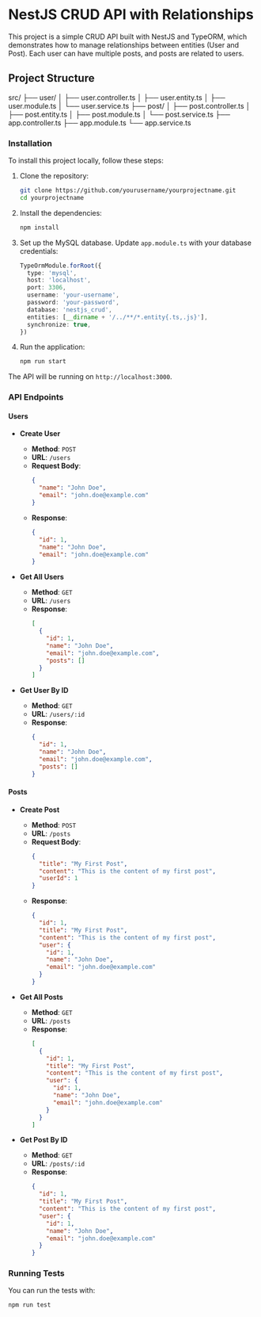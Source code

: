 # NestJS CRUD API with Relationships

This project is a simple CRUD API built with NestJS and TypeORM, which demonstrates how to manage relationships between entities (User and Post). Each user can have multiple posts, and posts are related to users.

## Project Structure

src/
├── user/
│   ├── user.controller.ts
│   ├── user.entity.ts
│   ├── user.module.ts
│   └── user.service.ts
├── post/
│   ├── post.controller.ts
│   ├── post.entity.ts
│   ├── post.module.ts
│   └── post.service.ts
├── app.controller.ts
├── app.module.ts
└── app.service.ts



### Installation

To install this project locally, follow these steps:

1. Clone the repository:
    ```bash
    git clone https://github.com/yourusername/yourprojectname.git
    cd yourprojectname
    ```

2. Install the dependencies:
    ```bash
    npm install
    ```

3. Set up the MySQL database. Update `app.module.ts` with your database credentials:
    ```typescript
    TypeOrmModule.forRoot({
      type: 'mysql',
      host: 'localhost',
      port: 3306,
      username: 'your-username',
      password: 'your-password',
      database: 'nestjs_crud',
      entities: [__dirname + '/../**/*.entity{.ts,.js}'],
      synchronize: true,
    })
    ```

4. Run the application:
    ```bash
    npm run start
    ```

The API will be running on `http://localhost:3000`.

### API Endpoints

#### Users

- **Create User**

  - **Method**: `POST`
  - **URL**: `/users`
  - **Request Body**:
    ```json
    {
      "name": "John Doe",
      "email": "john.doe@example.com"
    }
    ```
  - **Response**:
    ```json
    {
      "id": 1,
      "name": "John Doe",
      "email": "john.doe@example.com"
    }
    ```

- **Get All Users**

  - **Method**: `GET`
  - **URL**: `/users`
  - **Response**:
    ```json
    [
      {
        "id": 1,
        "name": "John Doe",
        "email": "john.doe@example.com",
        "posts": []
      }
    ]
    ```

- **Get User By ID**

  - **Method**: `GET`
  - **URL**: `/users/:id`
  - **Response**:
    ```json
    {
      "id": 1,
      "name": "John Doe",
      "email": "john.doe@example.com",
      "posts": []
    }
    ```

#### Posts

- **Create Post**

  - **Method**: `POST`
  - **URL**: `/posts`
  - **Request Body**:
    ```json
    {
      "title": "My First Post",
      "content": "This is the content of my first post",
      "userId": 1
    }
    ```
  - **Response**:
    ```json
    {
      "id": 1,
      "title": "My First Post",
      "content": "This is the content of my first post",
      "user": {
        "id": 1,
        "name": "John Doe",
        "email": "john.doe@example.com"
      }
    }
    ```

- **Get All Posts**

  - **Method**: `GET`
  - **URL**: `/posts`
  - **Response**:
    ```json
    [
      {
        "id": 1,
        "title": "My First Post",
        "content": "This is the content of my first post",
        "user": {
          "id": 1,
          "name": "John Doe",
          "email": "john.doe@example.com"
        }
      }
    ]
    ```

- **Get Post By ID**

  - **Method**: `GET`
  - **URL**: `/posts/:id`
  - **Response**:
    ```json
    {
      "id": 1,
      "title": "My First Post",
      "content": "This is the content of my first post",
      "user": {
        "id": 1,
        "name": "John Doe",
        "email": "john.doe@example.com"
      }
    }
    ```

### Running Tests

You can run the tests with:

```bash
npm run test

